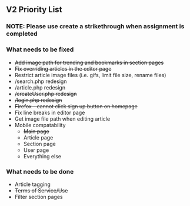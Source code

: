 ## V2 Priority List
### NOTE: Please use create a strikethrough when assignment is completed

### What needs to be fixed
* ~~Add image path for trending and bookmarks in section pages~~
* ~~Fix overriding articles in the editor page~~
* Restrict article image files (i.e. gifs, limit file size, rename files)
* /search.php redesign
* /article.php redesign
* ~~/createUser.php redesign~~
* ~~/login.php redesign~~
* ~~Firefox - cannot click sign up button on homepage~~
* Fix line breaks in editor page
* Get image file path when editing article
* Mobile compatability
   * ~~Main page~~
   * Article page
   * Section page
   * User page
   * Everything else


### What needs to be done
* Article tagging
* ~~Terms of Service/Use~~
* Filter section pages
